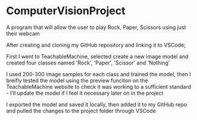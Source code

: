# ComputerVisionProject
A program that will allow the user to play Rock, Paper, Scissors using just their webcam

After creating and cloning my GitHub repository and linking it to VSCode;

First I went to TeachableMachine, selected create a new image model and created four classes named 'Rock', 'Paper', 'Scissor' and 'Nothing'

I used 200-300 image samples for each class and trained the model, then I breifly tested the model using the preview funciton on the TeachableMachine website to check it was working to a sufficient standard - I'll update the model if I feel it necessary later on in the project

I exported the model and saved it locally, then added it to my GitHub repo and pulled the changes to the project folder through VSCode






